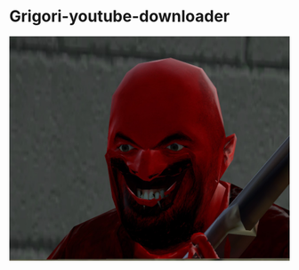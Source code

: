 # Grigori-youtube-downloader

![alt text](https://raw.githubusercontent.com/evilfactory/Grigori-youtube-downloader/master/static/bg-image.jpg)